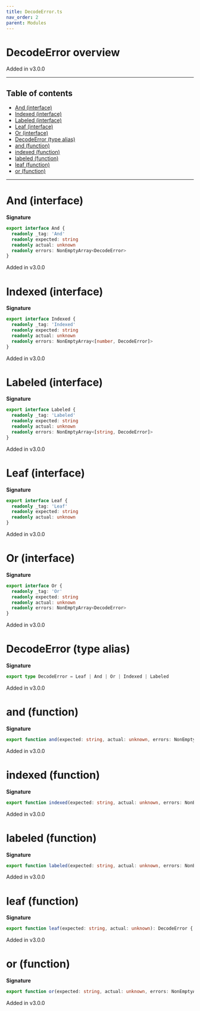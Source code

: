 ```yaml
---
title: DecodeError.ts
nav_order: 2
parent: Modules
---
```


# DecodeError overview

Added in v3.0.0

---

<h2 class="text-delta">Table of contents</h2>

- [And (interface)](#and-interface)
- [Indexed (interface)](#indexed-interface)
- [Labeled (interface)](#labeled-interface)
- [Leaf (interface)](#leaf-interface)
- [Or (interface)](#or-interface)
- [DecodeError (type alias)](#decodeerror-type-alias)
- [and (function)](#and-function)
- [indexed (function)](#indexed-function)
- [labeled (function)](#labeled-function)
- [leaf (function)](#leaf-function)
- [or (function)](#or-function)

---

# And (interface)

**Signature**

```ts
export interface And {
  readonly _tag: 'And'
  readonly expected: string
  readonly actual: unknown
  readonly errors: NonEmptyArray<DecodeError>
}
```

Added in v3.0.0

# Indexed (interface)

**Signature**

```ts
export interface Indexed {
  readonly _tag: 'Indexed'
  readonly expected: string
  readonly actual: unknown
  readonly errors: NonEmptyArray<[number, DecodeError]>
}
```

Added in v3.0.0

# Labeled (interface)

**Signature**

```ts
export interface Labeled {
  readonly _tag: 'Labeled'
  readonly expected: string
  readonly actual: unknown
  readonly errors: NonEmptyArray<[string, DecodeError]>
}
```

Added in v3.0.0

# Leaf (interface)

**Signature**

```ts
export interface Leaf {
  readonly _tag: 'Leaf'
  readonly expected: string
  readonly actual: unknown
}
```

Added in v3.0.0

# Or (interface)

**Signature**

```ts
export interface Or {
  readonly _tag: 'Or'
  readonly expected: string
  readonly actual: unknown
  readonly errors: NonEmptyArray<DecodeError>
}
```

Added in v3.0.0

# DecodeError (type alias)

**Signature**

```ts
export type DecodeError = Leaf | And | Or | Indexed | Labeled
```

Added in v3.0.0

# and (function)

**Signature**

```ts
export function and(expected: string, actual: unknown, errors: NonEmptyArray<DecodeError>): DecodeError { ... }
```

Added in v3.0.0

# indexed (function)

**Signature**

```ts
export function indexed(expected: string, actual: unknown, errors: NonEmptyArray<[number, DecodeError]>): DecodeError { ... }
```

Added in v3.0.0

# labeled (function)

**Signature**

```ts
export function labeled(expected: string, actual: unknown, errors: NonEmptyArray<[string, DecodeError]>): DecodeError { ... }
```

Added in v3.0.0

# leaf (function)

**Signature**

```ts
export function leaf(expected: string, actual: unknown): DecodeError { ... }
```

Added in v3.0.0

# or (function)

**Signature**

```ts
export function or(expected: string, actual: unknown, errors: NonEmptyArray<DecodeError>): DecodeError { ... }
```

Added in v3.0.0
